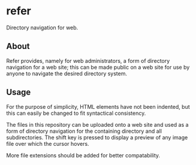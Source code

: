 # refer

Directory navigation for web.

## About

Refer provides, namely for web administrators, a form of directory navigation for a web site; this can be made public on a web site for use by anyone to navigate the desired directory system.

## Usage

For the purpose of simplicity, HTML elements have not been indented, but this can easily be changed to fit syntactical consistency.

The files in this repository can be uploaded onto a web site and used as a form of directory navigation for the containing directory and all subdirectories. The shift key is pressed to display a preview of any image file over which the cursor hovers.

More file extensions should be added for better compatability.